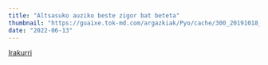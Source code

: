 ```yaml
---
title: "Altsasuko auziko beste zigor bat beteta"
thumbnail: "https://guaixe.tok-md.com/argazkiak/Pyo/cache/300_20191018_Altsasukoak_aske_kontzentrazioa_Irunera_deitzen_2_UTZITAKOA_tokikom_735x413.jpg"
date: "2022-06-13"
---
```

[Irakurri](https://guaixe.eus/altsasu/1654792658565-altsasuko-auziko-beste-zigor-bat-beteta)
